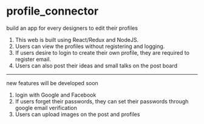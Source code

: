 # profile_connector
build an app for every designers to edit their profiles

1. This web is built using React/Redux and NodeJS.
2. Users can view the profiles without registering and logging.
3. If users desire to login to create their own profile, they are required to register email.
4. Users can also post their ideas and small talks on the post board

-----
new features will be developed soon
1. login with Google and Facebook
2. If users forget their passwords, they can set their passwords through google email verification
3. Users can upload images on the post and profiles

